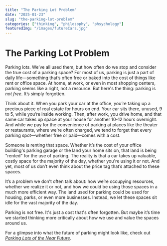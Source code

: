 ```yaml
---
title: "The Parking Lot Problem"
date: "2025-01-23"
slug: "the-parking-lot-problem"
categories: ["thinking", "philosophy", "phsychology"]
featuredImg: "/images/futureCars.jpg"
---
```


# The Parking Lot Problem

Parking lots. We’ve all used them, but how often do we stop and consider the true cost of a parking space? For most of us, parking is just a part of daily life—something that’s often free or baked into the cost of things like rent or office space. At home, at work, or even in most shopping centers, parking seems like a right, not a resource. But here's the thing: parking is *not free*. It’s simply forgotten.

Think about it. When you park your car at the office, you’re taking up a precious piece of real estate for hours on end. Your car sits there, unused, 9 to 5, while you’re inside working. Then, after work, you drive home, and that same car takes up space at your house for another 10-12 hours overnight. And while we pay for the convenience of parking at places like the theater or restaurants, where we're often charged, we tend to forget that every parking spot—whether free or paid—comes with a cost.

Someone is renting that space. Whether it’s the cost of your office building's parking garage or the land your home sits on, that land is being "rented" for the use of parking. The reality is that a car takes up valuable, costly space for the majority of the day, whether you're using it or not. And yet, most of us don’t even think about the price tag that’s attached to these spaces.

It’s a problem we don’t often talk about: how we’re occupying resources, whether we realize it or not, and how we could be using those spaces in a much more efficient way. The land used for parking could be used for housing, parks, or even more businesses. Instead, we let these spaces sit idle for the vast majority of the day.

Parking is not free. It's just a cost that's often forgotten. But maybe it’s time we started thinking more critically about how we use and value the spaces around us.

For a glimpse into what the future of parking might look like, check out [*Parking Lots of the Near Future*](parking-lots-of-the-near-future).